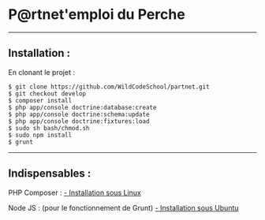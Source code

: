P@rtnet'emploi du Perche
======================

----------

Installation :
-----------------
En clonant le projet :

    $ git clone https://github.com/WildCodeSchool/partnet.git
    $ git checkout develop
    $ composer install
    $ php app/console doctrine:database:create
    $ php app/console doctrine:schema:update
    $ php app/console doctrine:fixtures:load
    $ sudo sh bash/chmod.sh
    $ sudo npm install
    $ grunt


----------
Indispensables :
----------------------
PHP Composer :
[- Installation sous Linux](https://getcomposer.org/doc/00-intro.md#installation-linux-unix-osx)

Node JS : (pour le fonctionnement de Grunt)
[- Installation sous Ubuntu ](http://doc.ubuntu-fr.org/nodejs)




